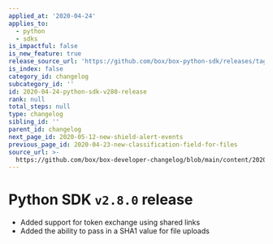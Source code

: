```yaml
---
applied_at: '2020-04-24'
applies_to:
  - python
  - sdks
is_impactful: false
is_new_feature: true
release_source_url: 'https://github.com/box/box-python-sdk/releases/tag/v2.8.0'
is_index: false
category_id: changelog
subcategory_id: ''
id: 2020-04-24-python-sdk-v280-release
rank: null
total_steps: null
type: changelog
sibling_id: ''
parent_id: changelog
next_page_id: 2020-05-12-new-shield-alert-events
previous_page_id: 2020-04-23-new-classification-field-for-files
source_url: >-
  https://github.com/box/box-developer-changelog/blob/main/content/2020/04-24-python-sdk-v280-release.md
---
```

# Python SDK `v2.8.0` release

- Added support for token exchange using shared links
- Added the ability to pass in a SHA1 value for file uploads